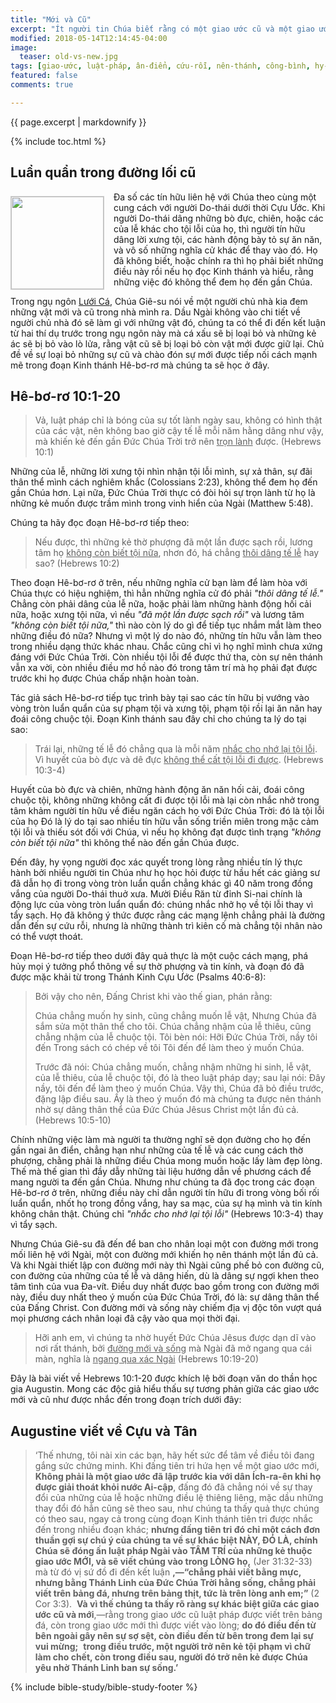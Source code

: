 ```yaml
---
title: "Mới và Cũ"
excerpt: "Ít người tin Chúa biết rằng có một giao ước cũ và một giao ước mới, lại còn ít hơn nữa là những người biết tại sao có hai giao ước, và những khác biệt giữa các giao ước đó hầu họ có thể kinh nghiệm được sự đổi mới của tâm thần mình, một nền tảng mới trong mối quan hệ với Đức Chúa Trời."
modified: 2018-05-14T12:14:45-04:00
image:
  teaser: old-vs-new.jpg
tags: [giao-ước, luật-pháp, ân-điển, cứu-rỗi, nên-thánh, công-bình, hy-sinh, dâng-hiến, thờ-phượng, tin-kính] 
featured: false
comments: true

---
```


{{ page.excerpt | markdownify }}

{% include toc.html %}

## Luẩn quẩn trong đường lối cũ
<img alt src="{{ site.url }}/assets/images/old-vs-new.jpg" style="border: 1px solid #cccccc; margin: 7px 15px 0px 0px; max-width: 100%; height: 148px; padding: 0px; float: left;">
Đa số các tín hữu liên hệ với Chúa theo cùng một cung cách với người Do-thái dưới thời Cựu Ước. Khi người Do-thái dâng những bò đực, chiên, hoặc các của lễ khác cho tội lỗi của họ, thì người tín hữu dâng lời xưng tội, các hành động bày tỏ sự ăn năn, và vô số những nghĩa cử khác để thay vào đó. Họ đã không biết, hoặc chính ra thì họ phải biết những điều này rồi nếu họ đọc Kinh thánh và hiểu, rằng những việc đó không thể đem họ đến gần Chúa.

Trong ngụ ngôn [Lưới Cá](http://vacsf.org/viet-studies/Luoi-Ca/), Chúa Giê-su nói về một người chủ nhà kia đem những vật mới và cũ trong nhà mình ra. Dầu Ngài không vào chi tiết về người chủ nhà đó sẽ làm gì với những vật đó, chúng ta có thể đi đến kết luận từ hai thí dụ trước trong ngụ ngôn này mà cá xấu sẽ bị loại bỏ và những kẻ ác sẽ bị bỏ vào lò lửa, rằng vật cũ sẽ bị loại bỏ còn vật mới được giữ lại. Chủ đề về sự loại bỏ những sự cũ và chào đón sự mới được tiếp nối cách mạnh mẽ trong đoạn Kinh thánh Hê-bơ-rơ mà chúng ta sẽ học ở đây.

## Hê-bơ-rơ 10:1-20
> Vả, luật pháp chỉ là bóng của sự tốt lành ngày sau, không có hình thật của các vật, nên không bao giờ cậy tế lễ mỗi năm hằng dâng như vậy, mà khiến kẻ đến gần Ðức Chúa Trời trở nên <u>trọn lành</u> được. (Hebrews 10:1)

Những của lễ, những lời xưng tội nhìn nhận tội lỗi mình, sự xả thân, sự đãi thân thể mình cách nghiêm khắc (Colossians 2:23), không thể đem họ đến gần Chúa hơn. Lại nữa, Đức Chúa Trời thực có đòi hỏi sự trọn lành từ họ là những kẻ muốn được trầm mình trong vinh hiển của Ngài (Matthew 5:48).

Chúng ta hãy đọc đoạn Hê-bơ-rơ tiếp theo:

> Nếu được, thì những kẻ thờ phượng đã một lần được sạch rồi, lương tâm họ <u>không còn biết tội nữa</u>, nhơn đó, há chẳng <u>thôi dâng tế lễ</u> hay sao? (Hebrews 10:2)

Theo đoạn Hê-bơ-rơ ở trên, nếu những nghĩa cử bạn làm để làm hòa với Chúa thực có hiệu nghiệm, thì hẳn những nghĩa cử đó phải *"thôi dâng tế lễ."* Chẳng còn phải dâng của lễ nữa, hoặc phải làm những hành động hối cải nữa, hoặc xưng tội nữa, vì nếu *"đã một lần được sạch rồi"* và lương tâm *"không còn biết tội nữa,"* thì nào còn lý do gì để tiếp tục nhắm mắt làm theo những điều đó nữa? Nhưng vì một lý do nào đó, những tín hữu vẫn làm theo trong nhiều dạng thức khác nhau. Chắc cũng chỉ vì họ nghĩ mình chưa xứng đáng với Đức Chúa Trời. Còn nhiều tội lỗi để được thứ tha, còn sự nên thánh vẫn xa vời, còn nhiều điều mơ hồ nào đó trong tâm trí mà họ phải đạt được trước khi họ được Chúa chấp nhận hoàn toàn.

Tác giả sách Hê-bơ-rơ tiếp tục trình bày tại sao các tín hữu bị vướng vào vòng tròn luẩn quẩn của sự phạm tội và xưng tội, phạm tội rồi lại ăn năn hay đoái công chuộc tội. Đoạn Kinh thánh sau đây chỉ cho chúng ta lý do tại sao:

> Trái lại, những tế lễ đó chẳng qua là mỗi năm <u>nhắc cho nhớ lại tội lỗi</u>. Vì huyết của bò đực và dê đực <u>không thể cất tội lỗi đi được</u>. (Hebrews 10:3-4)

Huyết của bò đực và chiên, những hành động ăn năn hối cải, đoái công chuộc tội, không những không cất đi được tội lỗi mà lại còn nhắc nhở trong tâm khảm người tín hữu về điều ngăn cách họ với Đức Chúa Trời: đó là tội lỗi của họ Đó là lý do tại sao nhiều tín hữu vẫn sống triền miên trong mặc cảm tội lỗi và thiếu sót đối với Chúa, vì nếu họ không đạt được tình trạng *"không còn biết tội nữa"* thì không thể nào đến gần Chúa được.

Đến đây, hy vọng người đọc xác quyết trong lòng rằng nhiều tín lý thực hành bởi nhiều người tin Chúa như họ học hỏi được từ hầu hết các giảng sư đã dẫn họ đi trong vòng tròn luẩn quẩn chẳng khác gì 40 năm trong đồng vắng của người Do-thái thuở xưa. Mười Điều Răn từ đỉnh Si-nai chính là động lực của vòng tròn luẩn quẩn đó: chúng nhắc nhở họ về tội lỗi thay vì tẩy sạch. Họ đã không ý thức được rằng các mạng lệnh chẳng phải là đường dẫn đến sự cứu rỗi, nhưng là những thành trì kiên cố mà chẳng tội nhân nào có thể vượt thoát.

Đoạn Hê-bơ-rơ tiếp theo dưới đây quả thực là một cuộc cách mạng, phá hủy mọi ý tưởng phổ thông về sự thờ phượng và tin kính, và đoạn đó đã được mặc khải từ trong Thánh Kinh Cựu Ước (Psalms 40:6-8):

> Bởi vậy cho nên, Ðấng Christ khi vào thế gian, phán rằng:
>
> Chúa chẳng muốn hy sinh, cũng chẳng muốn lễ vật, Nhưng Chúa đã sắm sửa một thân thể cho tôi.  Chúa chẳng nhậm của lễ thiêu, cũng chẳng nhậm của lễ chuộc tội.  Tôi bèn nói: Hỡi Ðức Chúa Trời, nầy tôi đến Trong sách có chép về tôi Tôi đến để làm theo ý muốn Chúa.
>
> Trước đã nói: Chúa chẳng muốn, chẳng nhậm những hi sinh, lễ vật, của lễ thiêu, của lễ chuộc tội, đó là theo luật pháp dạy; sau lại nói: Ðây nầy, tôi đến để làm theo ý muốn Chúa.  Vậy thì, Chúa đã bỏ điều trước, đặng lập điều sau.  Ấy là theo ý muốn đó mà chúng ta được nên thánh nhờ sự dâng thân thể của Ðức Chúa Jêsus Christ một lần đủ cả. (Hebrews 10:5-10)

Chính những việc làm mà người ta thường nghĩ sẽ dọn đường cho họ đến gần ngai ân điển, chẳng hạn như những của tế lễ và các cung cách thờ phượng, chằng phải là những điều Chúa mong muốn hoặc lấy làm đẹp lòng. Thế mà thế gian thì đầy dẫy những tài liệu hướng dẫn về phương cách để mang người ta đến gần Chúa. Nhưng như chúng ta đã đọc trong các đoạn Hê-bơ-rơ ở trên, những điều này chỉ dẫn người tín hữu đi trong vòng bối rối luẩn quẩn, nhốt họ trong đồng vắng, hay sa mạc, của sự hạ mình và tin kính không chân thật. Chúng chỉ *"nhắc cho nhớ lại tội lỗi"* (Hebrews 10:3-4) thay vì tẩy sạch.

Nhưng Chúa Giê-su đã đến để ban cho nhân loại một con đường mới trong mối liên hệ với Ngài, một con đường mới khiến họ nên thánh một lần đủ cả. Và khi Ngài thiết lập con đường mới này thì Ngài cũng phế bỏ con đường cũ, con đường của những của tế lễ và dâng hiến, dù là dâng sự ngợi khen theo tâm tình của vua Đa-vít. Điều duy nhất được bao gồm trong con đường mới này, điều duy nhất theo ý muốn của Đức Chúa Trời, đó là: sự dâng thân thể của Đấng Christ. Con đường mới và sống này chiếm địa vị độc tôn vượt quá mọi phương cách nhân loại đã cậy vào qua mọi thời đại.

> Hỡi anh em, vì chúng ta nhờ huyết Ðức Chúa Jêsus được dạn dĩ vào nơi rất thánh,  bởi <u>đường mới và sống</u> mà Ngài đã mở ngang qua cái màn, nghĩa là <u>ngang qua xác Ngài</u> (Hebrews 10:19-20)

Đây là bài viết về Hebrews 10:1-20 được khích lệ bởi đoạn văn do thần học gia Augustin. Mong các độc giả hiểu thấu sự tương phản giữa các giao ước mới và cũ như được nhắc đến trong đoạn trích dưới đây:

## Augustine viết về Cựu và Tân
> ‘Thế nhưng, tôi nài xin các bạn, hãy hết sức để tâm về điều tôi đang gắng sức chứng minh.  Khi đấng tiên tri hứa hẹn về một giao ước mới, **Không phải là một giao ước đã lập trước kia với dân Ích-ra-ên khi họ được giải thoát khỏi nước Ai-cập**, đấng đó đã chẳng nói về sự thay đổi của những của lễ hoặc những điều lệ thiêng liêng, mặc dầu những thay đổi đó hẳn cũng sẽ theo sau, như chúng ta thấy quả thực chúng có theo sau, ngay cả trong cùng đoạn Kinh thánh tiên tri được nhắc đến trong nhiều đoạn khác; **nhưng đấng tiên tri đó chỉ một cách đơn thuần gợi sự chú ý của chúng ta về sự khác biệt NÀY, ĐÓ LÀ, chính Chúa sẽ đóng ấn luật pháp Ngài vào TÂM TRÍ của những kẻ thuộc giao ước MỚI, và sẽ viết chúng vào trong LÒNG họ,** (Jer 31:32-33) mà từ đó vị sứ đồ đi đến kết luận **,—“chẳng phải viết bằng mực, nhưng bằng Thánh Linh của Ðức Chúa Trời hằng sống, chẳng phải viết trên bảng đá, nhưng trên bảng thịt, tức là trên lòng anh em;”** (2 Cor 3:3).  **Và vì thế chúng ta thấy rõ ràng sự khác biệt giữa các giao ước cũ và mới**,—rằng trong giao ước cũ luật pháp được viết trên bảng đá, còn trong giao ước mới thì được viết vào lòng; **do đó điều đến từ bên ngoài gây nên sự sợ sệt, còn điều đến từ bên trong đem lại sự vui mừng;**  **trong điều trước, một người trở nên kẻ tội phạm vì chữ làm cho chết, còn trong điều sau, người đó trở nên kẻ được Chúa yêu nhờ Thánh Linh ban sự sống.’** 

{% include bible-study/bible-study-footer %}
